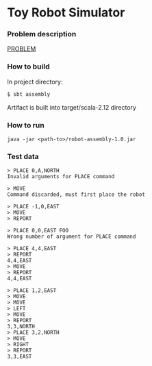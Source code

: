 # Toy Robot Simulator

### Problem description
[PROBLEM](PROBLEM.md)

### How to build
In project directory: 
```sh
$ sbt assembly
```
Artifact is built into target/scala-2.12 directory

### How to run
```
java -jar <path-to>/robot-assembly-1.0.jar
```

### Test data
```
> PLACE 0,A,NORTH
Invalid arguments for PLACE command
```
```
> MOVE
Command discarded, must first place the robot
```
```
> PLACE -1,0,EAST
> MOVE
> REPORT
```
```
> PLACE 0,0,EAST FOO
Wrong number of argument for PLACE command
```
```
> PLACE 4,4,EAST
> REPORT
4,4,EAST
> MOVE
> REPORT
4,4,EAST
```
```
> PLACE 1,2,EAST
> MOVE
> MOVE
> LEFT
> MOVE
> REPORT
3,3,NORTH
> PLACE 3,2,NORTH
> MOVE
> RIGHT
> REPORT
3,3,EAST
```